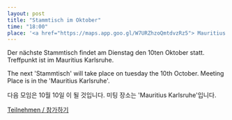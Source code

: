 ```yaml
---
layout: post
title: "Stammtisch im Oktober"
time: "18:00"
place: '<a href="https://maps.app.goo.gl/W7URZhzoQmtdvzRz5"> Mauritius Karlsruhe</a>'
---
```


Der nächste Stammtisch findet am Dienstag den 10ten Oktober statt. Treffpunkt ist im Mauritius Karlsruhe.

The next 'Stammtisch' will take place on tuesday the 10th October. Meeting Place is in the 'Mauritius Karlsruhe'.

다음 모임은 10월 10일 이 될 것입니다. 미팅 장소는 'Mauritius Karlsruhe'입니다.

[Teilnehmen / 참가하기](https://nuudel.digitalcourage.de/Z9bQykokRr3mmC2G)
